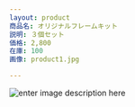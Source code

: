 ```yaml
---
layout: product
商品名: オリジナルフレームキット
説明: ３個セット
価格: 2,800
在庫: 100
画像: product1.jpg

---
```


![enter image description here](https://lh3.googleusercontent.com/GVxQTlLoAR5iG-YDBUdk00yTNefHMfwI8KUAES7-z9k8S8ZCAbrnOLRSV_PZiv0MElareAzfaG7m)
<!--stackedit_data:
eyJoaXN0b3J5IjpbMTExNDYyNDIyMSw1MTA3NjY3NTRdfQ==
-->
